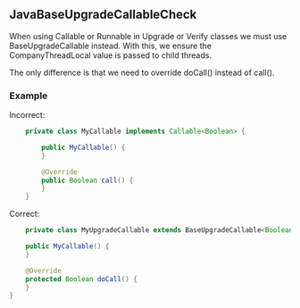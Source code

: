 ## JavaBaseUpgradeCallableCheck

When using Callable or Runnable in Upgrade or Verify classes we must use
BaseUpgradeCallable instead. With this, we ensure the CompanyThreadLocal value
is passed to child threads.

The only difference is that we need to override doCall() instead of call().

### Example

Incorrect:

```java
	private class MyCallable implements Callable<Boolean> {

        public MyCallable() {
        }

        @Override
        public Boolean call() {
        }
    }
```

Correct:

```java
	private class MyUpgradeCallable extends BaseUpgradeCallable<Boolean> {

	public MyCallable() {
	}

	@Override
	protected Boolean doCall() {
	}
}
```